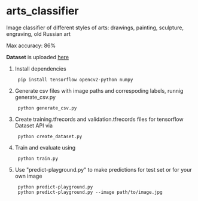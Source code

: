 # arts_classifier
 Image classifier of different styles of arts: drawings, painting, sculpture, engraving, old Russian art
 
 Max accuracy: 86%


<b>Dataset</b> is uploaded [here](https://www.kaggle.com/thedownhill/art-images-drawings-painting-sculpture-engraving)



1) Install dependencies

        pip install tensorflow opencv2-python numpy

2) Generate csv files with image paths and correspoding labels, runnig generate_csv.py

        python generate_csv.py

3) Create training.tfrecords and validation.tfrecords files for tensorflow Dataset API via

        python create_dataset.py
    
4) Train and evaluate using

        python train.py
    
5) Use "predict-playground.py" to make predictions for test set or for your own image

        python predict-playground.py
        python predict-playground.py --image path/to/image.jpg
    

